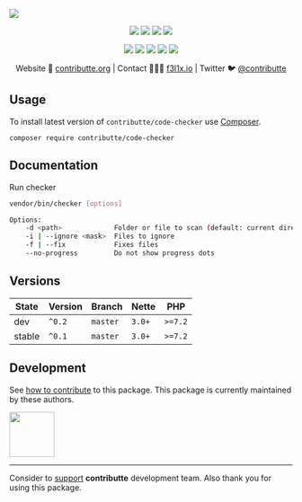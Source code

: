 ![](https://heatbadger.now.sh/github/readme/contributte/code-checker/)

<p align=center>
  <a href="https://github.com/contributte/code-checker/actions"><img src="https://badgen.net/github/checks/contributte/code-checker/master?cache=300"></a>
  <a href="https://coveralls.io/r/contributte/code-checker"><img src="https://badgen.net/coveralls/c/github/contributte/code-checker?cache=300"></a>
  <a href="https://packagist.org/packages/contributte/code-checker"><img src="https://badgen.net/packagist/dm/contributte/code-checker"></a>
  <a href="https://packagist.org/packages/contributte/code-checker"><img src="https://badgen.net/packagist/v/contributte/code-checker"></a>
</p>
<p align=center>
  <a href="https://packagist.org/packages/contributte/code-checker"><img src="https://badgen.net/packagist/php/contributte/code-checker"></a>
  <a href="https://github.com/contributte/code-checker"><img src="https://badgen.net/github/license/contributte/code-checker"></a>
  <a href="https://bit.ly/ctteg"><img src="https://badgen.net/badge/support/gitter/cyan"></a>
  <a href="https://bit.ly/cttfo"><img src="https://badgen.net/badge/support/forum/yellow"></a>
  <a href="https://contributte.org/partners.html"><img src="https://badgen.net/badge/sponsor/donations/F96854"></a>
</p>

<p align=center>
Website 🚀 <a href="https://contributte.org">contributte.org</a> | Contact 👨🏻‍💻 <a href="https://f3l1x.io">f3l1x.io</a> | Twitter 🐦 <a href="https://twitter.com/contributte">@contributte</a>
</p>

## Usage

To install latest version of `contributte/code-checker` use [Composer](https://getcomposer.com).

```
composer require contributte/code-checker
```

## Documentation

Run checker

```bash
vendor/bin/checker [options]

Options:
    -d <path>             Folder or file to scan (default: current directory)
    -i | --ignore <mask>  Files to ignore
    -f | --fix            Fixes files
    --no-progress         Do not show progress dots
```

## Versions

| State       | Version | Branch   | Nette | PHP      |
|-------------|---------|----------|-------|----------|
| dev         | `^0.2`  | `master` | `3.0+` | `>=7.2` |
| stable      | `^0.1`  | `master` | `3.0+` | `>=7.2` |

## Development

See [how to contribute](https://contributte.org) to this package. This package is currently maintained by these authors.

<a href="https://github.com/f3l1x">
    <img width="80" height="80" src="https://avatars2.githubusercontent.com/u/538058?v=3&s=80">
</a>

-----

Consider to [support](https://contributte.com/partners) **contributte** development team.
Also thank you for using this package.
